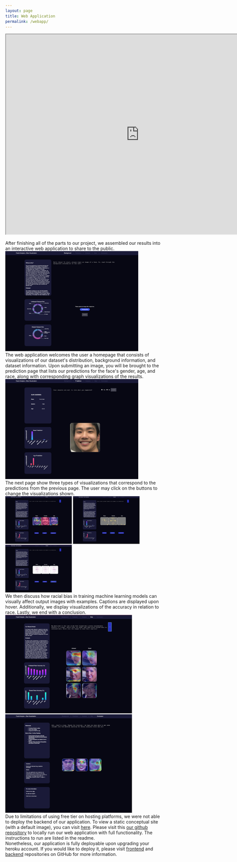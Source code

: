```yaml
---
layout: page
title: Web Application
permalink: /webapp/
---
```

<body>
    <iframe width="840" height="630"
        src="https://www.youtube.com/embed/Ri2yRwkdSS0">
    </iframe>
    <p>
        After finishing all of the parts to our project, we assembled our results into an interactive web application to share to the public.
        <br>
        <img src="https://github.com/michael4706/XAI_Website/blob/master/getImage.png?raw=true" alt="Home Page" width="420" height="315">
        <br>
        The web application welcomes the user a homepage that consists of visualizations of our dataset's distribution, background information, and dataset information. Upon submitting an image, you will be brought to the prediction page that lists our predictions for the face's gender, age, and race, along with corresponding graph visualizations of the results.
        <img src="https://github.com/michael4706/XAI_Website/blob/master/Prediction.png?raw=true" alt="Predictions" width="420" height="315">
        <br>
        The next page show three types of visualizations that correspond to the predictions from the previous page. The user may click on the buttons to change the visualizations shown.
        <br>
        <img src="https://github.com/michael4706/XAI_Website/blob/master/Grad.png?raw=true" alt="Grad-CAM" width="210" height="150">
        <img src="https://github.com/michael4706/XAI_Website/blob/master/BP.png?raw=true" alt="Back-Propagation" width="210" height="150">
        <img src="https://github.com/michael4706/XAI_Website/blob/master/IG.png?raw=true" alt="Integrated Gradients" width="210" height="150">
        <br>
        We then discuss how racial bias in training machine learning models can visually affect output images with examples. Captions are displayed upon hover. Additionally, we display visualizations of the accuracy in relation to race. Lastly, we end with a conclusion.
        <br>
        <img src="https://github.com/michael4706/XAI_Website/blob/master/Bias.png?raw=true" alt="Bias" width="400" height="310">
        <img src="https://github.com/michael4706/XAI_Website/blob/master/Conclusion.png?raw=true" alt="Conclusion" width="400" height="310">
        <br>
        Due to limitations of using free tier on hosting platforms, we were not able to deploy the backend of our application. To view a static conceptual site (with a default image), you can visit <a href="https://nicole9925.github.io/facial-analysis-frontend/">here</a>. Please visit this <a href = "https://github.com/nicole9925/facial-analysis-webapp">our github repository</a> to locally run our web application with full functionality. The instructions to run are listed in the readme. 
    <br>
        Nonetheless, our application is fully deployable upon upgrading your heroku account. If you would like to deploy it, please visit <a href = "https://github.com/nicole9925/facial-analysis-frontend">frontend</a> and <a href = "https://github.com/nicole9925/facial-analysis-backend">backend</a> repositories on GitHub for more information.
    </p>
</body>
